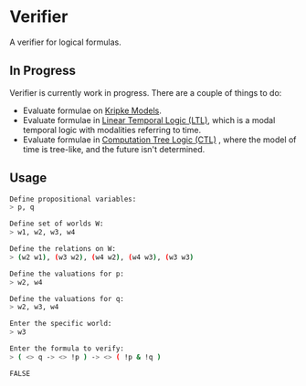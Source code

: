 # Verifier #

A verifier for logical formulas.

## In Progress ##
Verifier is currently work in progress. There are a couple of things to do:
* Evaluate formulae on [Kripke Models](https://en.wikipedia.org/wiki/Kripke_semantics).
* Evaluate formulae in [Linear Temporal Logic (LTL)](https://en.wikipedia.org/wiki/Linear_temporal_logic), which is a modal temporal logic with modalities referring to time.
* Evaluate formulae in [Computation Tree Logic (CTL)](https://en.wikipedia.org/wiki/Computation_tree_logic) , where the model of time is tree-like, and the future isn't determined.


## Usage ##

```bash
Define propositional variables:
> p, q

Define set of worlds W:
> w1, w2, w3, w4

Define the relations on W:
> (w2 w1), (w3 w2), (w4 w2), (w4 w3), (w3 w3)

Define the valuations for p:
> w2, w4

Define the valuations for q:
> w2, w3, w4

Enter the specific world:
> w3

Enter the formula to verify:
> ( <> q -> <> !p ) -> <> ( !p & !q )

FALSE
```
